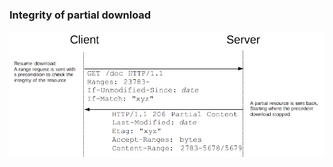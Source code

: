 ### Integrity of partial download

![Integrity of partial download](img/conditionals/integrity-2.png)